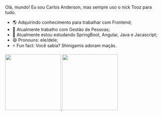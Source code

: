 
Olá, mundo! Eu sou Carlos Anderson, mas sempre uso o nick Tooz para tudo.

- 🌎 Adquirindo conhecimento para trabalhar com Frontend;
- 🔭 Atualmente trabalho com Gestão de Pessoas;
- 🌱 Atualmente estou estudando SpringBoot, Angular, Java e Jacascript;
- 😄 Pronouns: ele/dele;
- ⚡ Fun fact: Você sabia? Shinigamis adoram maçãs.
<!-- Header -->
<link rel="stylesheet" href="https://cdn.jsdelivr.net/gh/devicons/devicon@v2.12.0/devicon.min.css">

<!-- Github Profile -->
<div>
  <a href="https://github.com/rafaballerini">
  <img height="180em" src="https://github-readme-stats.vercel.app/api?username=Tooz-md&show_icons=true&theme=cobalt&include_all_commits=true&count_private=true"/>
  <img height="180em" src="https://github-readme-stats.vercel.app/api/top-langs/?username=Tooz-md&layout=compact&langs_count=7&theme=cobalt"/>
</div>
<!-- Github Profile -->
  
<!-- Tecnologias -->

<!-- Tecnologias -->
